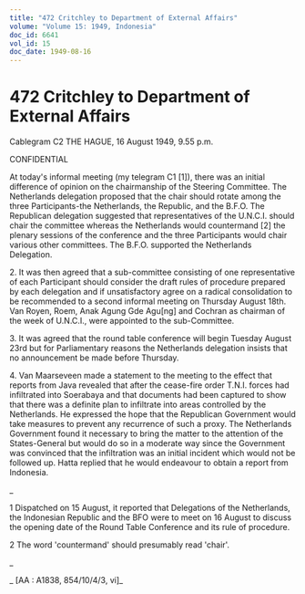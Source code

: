 ```yaml
---
title: "472 Critchley to Department of External Affairs"
volume: "Volume 15: 1949, Indonesia"
doc_id: 6641
vol_id: 15
doc_date: 1949-08-16
---
```


# 472 Critchley to Department of External Affairs

Cablegram C2 THE HAGUE, 16 August 1949, 9.55 p.m.

CONFIDENTIAL

At today's informal meeting (my telegram C1 [1]), there was an initial difference of opinion on the chairmanship of the Steering Committee. The Netherlands delegation proposed that the chair should rotate among the three Participants-the Netherlands, the Republic, and the B.F.O. The Republican delegation suggested that representatives of the U.N.C.I. should chair the committee whereas the Netherlands would countermand [2] the plenary sessions of the conference and the three Participants would chair various other committees. The B.F.O. supported the Netherlands Delegation.

2\. It was then agreed that a sub-committee consisting of one representative of each Participant should consider the draft rules of procedure prepared by each delegation and if unsatisfactory agree on a radical consolidation to be recommended to a second informal meeting on Thursday August 18th. Van Royen, Roem, Anak Agung Gde Agu[ng] and Cochran as chairman of the week of U.N.C.I., were appointed to the sub-Committee.

3\. It was agreed that the round table conference will begin Tuesday August 23rd but for Parliamentary reasons the Netherlands delegation insists that no announcement be made before Thursday.

4\. Van Maarseveen made a statement to the meeting to the effect that reports from Java revealed that after the cease-fire order T.N.I. forces had infiltrated into Soerabaya and that documents had been captured to show that there was a definite plan to infiltrate into areas controlled by the Netherlands. He expressed the hope that the Republican Government would take measures to prevent any recurrence of such a proxy. The Netherlands Government found it necessary to bring the matter to the attention of the States-General but would do so in a moderate way since the Government was convinced that the infiltration was an initial incident which would not be followed up. Hatta replied that he would endeavour to obtain a report from Indonesia.

_

1 Dispatched on 15 August, it reported that Delegations of the Netherlands, the Indonesian Republic and the BFO were to meet on 16 August to discuss the opening date of the Round Table Conference and its rule of procedure.

2 The word 'countermand' should presumably read 'chair'.

_

_ [AA : A1838, 854/10/4/3, vi]_
